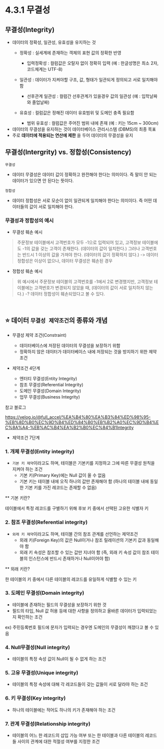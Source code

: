 # 4.3.1 무결성

## 무결성(Integrity)

- 데이터의 정확성, 일관성, 유효성을 유지하는 것
    - 정확성 : 실세계에 존재하는 객체의 표현 값의 정확한 반영 
        - 입력정확성 : 컬럼값은 오탈자 없이 정확히 입력 (예 : 한글성명은 최소 2자, 코드체계는 UTF-8)

    - 일관성 : 데이터가 지켜야할 구조, 값, 형태가 일관되게 정의되고 서로 일치해야 함
        - 선후관계 일관성 : 컬럼간 선후관계가 있을경우 값의 일관성 (예 : 입학날짜와 졸업날짜)

    - 유효성 : 컬럼값은 정해진 데이터 유효범위 및 도메인 충족 필요함
        - 범위 유효성 : 컬럼값은 주어진 범위 내에 존재 (예 : 키는 15cm ~ 300cm)
- 데이터의 무결성을 유지하는 것이 데이터베이스 관리시스템 (DBMS)의 최종 목표
- 주로 __데이터에 적용되는 연산에 제한__ 을 두어 데이터의 무결성을 유지


## 무결성(Intergrity) vs. 정합성(Consistency)

`무결성`

- 데이터 무결성은 데이터 값이 정확하고 완전해야 한다는 의미이다. 즉 말이 안 되는 데이터가 있으면 안 된다는 뜻이다.

`정합성`

- 데이터 정합성은 서로 모순이 없이 일관되게 일치해야 한다는 의미이다. 즉 어떤 데이터들의 값이 서로 일치해야 한다.


### 무결성과 정합성의 예시

- 무결성 훼손 예시
> 주문정보 테이블에서 고객번호가 모두 -1으로 입력되어 있고, 고객정보 테이블에도 -1의 값을 갖는 고객이 존재한다. (데이터의 값이 일치한다.) 그러나 고객번호는 반드시 1 이상의 값을 가져야 한다. (데이터의 값이 정확하지 않다.)
-> 데이터 정합성은 이상이 없으나, 데이터 무결성은 훼손된 경우

- 정합성 훼손 예시
> 위 예시에서 주문정보 테이블의 고객번호를 -1에서 2로 변경했지만, 고객정보 테이블에는 고객번호가 변경되지 않았을 때, (데이터의 값이 서로 일치하지 않는다.)
-? 데이터 정합성이 훼손되었다고 볼 수 있다.

<br>

## ⭐️ 데이터 `무결성 제약조건`의 종류와 개념

- 무결성 제약 조건(Constraint)
    - 데이터베이스에 저장된 데이터의 무결성을 보장하기 위함
    - 정확하지 않은 데이터가 데이터베이스 내에 저장되는 것을 방지하기 위한 제약조건

- 제약조건 4단계
    - 엔터티 무결성(Entity Integrity)
    - 참조 무결성(Referential Integrity)
    - 도메인 무결성(Domain Integrity)
    - 업무 무결성(Business Integrity)

참고 블로그

https://velog.io/@full_accel/%EA%B4%80%EA%B3%84%ED%98%95-%EB%8D%B0%EC%9D%B4%ED%84%B0%EB%B2%A0%EC%9D%B4%EC%8A%A4-%EB%AC%B4%EA%B2%B0%EC%84%B1Integrity


- 제약조건 7단계


### 1. 개체 무결성(Entity integrity)

- `기본 키 제약`이라고도 하며, 테이블은 기본키를 지정하고 그에 따른 무결성 원칙을 지켜야 하는 조건
    - 기본 키(Primary Key)에는 Null 값이 올 수 없음
    - 기본 키는 테이블 내에 오직 하나의 값만 존재해야 함
      (하나의 테이블 내에 동일한 기본 키를 가진 레코드는 존재할 수 없음)

** 기본 키란?

테이블에서 특정 레코드를 구별하기 위해 후보 키 중에서 선택된 고유한 식별자 키
 

### 2. 참조 무결성(Referential integrity)

- `외래 키 제약`이라고도 하며, 테이블 간의 참조 관계를 선언하는 제약조건
    - 외래 키(Foreign Key)의 값은 Null이거나 참조 릴레이션의 기본키 값과 동일해야 함
    - 외래 키 속성은 참조할 수 있는 값만 지녀야 함
      (즉, 외래 키 속성 값이 참조 테이블의 인스턴스에 반드시 존재하거나 Null이어야 함)

** 외래 키란?

한 테이블의 키 중에서 다른 테이블의 레코드를 유일하게 식별할 수 있는 키

 
### 3. 도메인 무결성(Domain integrity)
- 테이블에 존재하는 필드의 무결성을 보장하기 위한 것
- 필드의 타입, Null 값 허용 등에 대한 사항을 정의하고 올바른 데이터가 입력되었는지 확인하는 조건

ex) 주민등록번호 필드에 문자가 입력되는 경우엔 도메인의 무결성이 깨졌다고 볼 수 있음


### 4. Null무결성(Null integrity)
- 테이블의 특정 속성 값이 Null이 될 수 없게 하는 조건


### 5. 고유 무결성(Unique integrity)
- 테이블의 특정 속성에 대해 각 레코드들이 갖는 값들이 서로 달라야 하는 조건


### 6. 키 무결성(Key integrity)
- 하나의 테이블에는 적어도 하나의 키가 존재해야 하는 조건


### 7. 관계 무결성(Relationship integrity)
- 테이블의 어느 한 레코드의 삽입 가능 여부 또는 한 테이블과 다른 테이블의 레코드들 사이의 관계에 대한 적절성 여부를 지정한 조건
